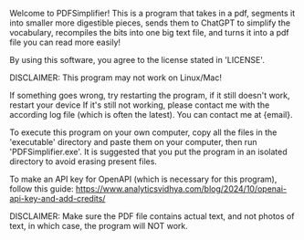 Welcome to PDFSimplifier!
This is a program that takes in a pdf, segments it into smaller more digestible pieces, sends them to ChatGPT to simplify the vocabulary, recompiles the bits into one big text file, and turns it into a pdf file you can read more easily!

By using this software, you agree to the license stated in 'LICENSE'.

DISCLAIMER: This program may not work on Linux/Mac!

If something goes wrong, try restarting the program, if it still doesn't work, restart your device
If it's still not working, please contact me with the according log file (which is often the latest).
You can contact me at {email}.

To execute this program on your own computer, copy all the files in the 'executable' directory and paste them on your computer, then run 'PDFSimplifier.exe'.
It is suggested that you put the program in an isolated directory to avoid erasing present files.

To make an API key for OpenAPI (which is necessary for this program), follow this guide: https://www.analyticsvidhya.com/blog/2024/10/openai-api-key-and-add-credits/

DISCLAIMER: Make sure the PDF file contains actual text, and not photos of text, in which case, the program will NOT work.
